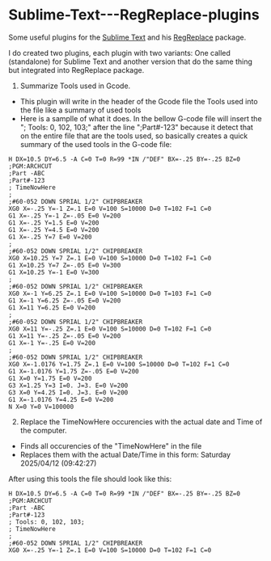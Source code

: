 # Sublime-Text---RegReplace-plugins
Some useful plugins for the [Sublime Text](https://www.sublimetext.com) and his [RegReplace](https://github.com/facelessuser/RegReplace) package.

I do created two plugins, each plugin with two variants: One called (standalone) for Sublime Text and another version that do the same thing but integrated into RegReplace package.

1. Summarize Tools used in Gcode.
- This plugin will write in the header of the Gcode file the Tools used into the file like a summary of used tools
- Here is a samplle of what it does. In the bellow G-code file will insert the "; Tools: 0, 102, 103;" after the line ";Part#-123" because it detect that on the entire file that are the tools used, so basically creates a quick summary of the used tools in the G-code file:

```
H DX=10.5 DY=6.5 -A C=0 T=0 R=99 *IN /"DEF" BX=-.25 BY=-.25 BZ=0 ;PGM:ARCHCUT
;Part -ABC
;Part#-123
; TimeNowHere
;
;#60-052 DOWN SPRIAL 1/2" CHIPBREAKER
XG0 X=-.25 Y=-1 Z=.1 E=0 V=100 S=10000 D=0 T=102 F=1 C=0
G1 X=-.25 Y=-1 Z=-.05 E=0 V=200
G1 X=-.25 Y=1.5 E=0 V=200
G1 X=-.25 Y=4.5 E=0 V=200
G1 X=-.25 Y=7 E=0 V=200
;
;#60-052 DOWN SPRIAL 1/2" CHIPBREAKER
XG0 X=10.25 Y=7 Z=.1 E=0 V=100 S=10000 D=0 T=102 F=1 C=0
G1 X=10.25 Y=7 Z=-.05 E=0 V=300
G1 X=10.25 Y=-1 E=0 V=300
;
;#60-052 DOWN SPRIAL 1/2" CHIPBREAKER
XG0 X=-1 Y=6.25 Z=.1 E=0 V=100 S=10000 D=0 T=103 F=1 C=0
G1 X=-1 Y=6.25 Z=-.05 E=0 V=200
G1 X=11 Y=6.25 E=0 V=200
;
;#60-052 DOWN SPRIAL 1/2" CHIPBREAKER
XG0 X=11 Y=-.25 Z=.1 E=0 V=100 S=10000 D=0 T=102 F=1 C=0
G1 X=11 Y=-.25 Z=-.05 E=0 V=200
G1 X=-1 Y=-.25 E=0 V=200
;
;#60-052 DOWN SPRIAL 1/2" CHIPBREAKER
XG0 X=-1.0176 Y=1.75 Z=.1 E=0 V=100 S=10000 D=0 T=102 F=1 C=0
G1 X=-1.0176 Y=1.75 Z=-.05 E=0 V=200
G1 X=0 Y=1.75 E=0 V=200
G3 X=1.25 Y=3 I=0. J=3. E=0 V=200
G3 X=0 Y=4.25 I=0. J=3. E=0 V=200
G1 X=-1.0176 Y=4.25 E=0 V=200
N X=0 Y=0 V=100000
```

2. Replace the TimeNowHere occurencies with the actual date and Time of the computer.
- Finds all occurencies of the "TimeNowHere" in the file
- Replaces them with the actual Date/Time in this form: Saturday 2025/04/12 (09:42:27)

After using this tools the file should look like this:

```
H DX=10.5 DY=6.5 -A C=0 T=0 R=99 *IN /"DEF" BX=-.25 BY=-.25 BZ=0 ;PGM:ARCHCUT
;Part -ABC
;Part#-123
; Tools: 0, 102, 103;
; TimeNowHere
;
;#60-052 DOWN SPRIAL 1/2" CHIPBREAKER
XG0 X=-.25 Y=-1 Z=.1 E=0 V=100 S=10000 D=0 T=102 F=1 C=0
```

